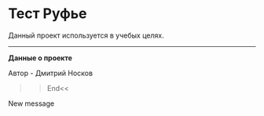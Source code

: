 # Тест Руфье

Данный проект используется в учебых целях.

---
**Данные о проекте**

Автор - Дмитрий Носков

>> End<<

New message